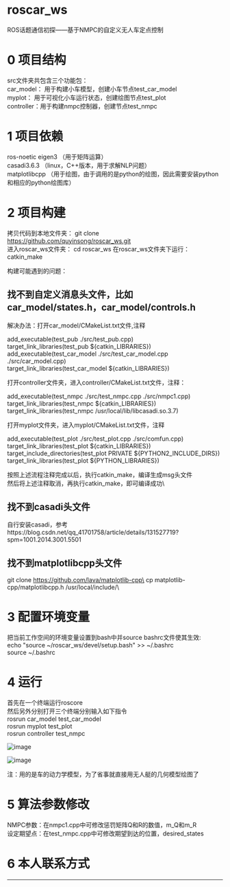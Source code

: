 # roscar_ws
ROS话题通信初探——基于NMPC的自定义无人车定点控制

# 0 项目结构  
src文件夹共包含三个功能包：  
car_model： 用于构建小车模型，创建小车节点test_car_model  
myplot：    用于可视化小车运行状态，创建绘图节点test_plot  
controller：用于构建nmpc控制器，创建节点test_nmpc  

# 1 项目依赖  
ros-noetic 
eigen3         （用于矩阵运算）  
casadi3.6.3    （linux，C++版本，用于求解NLP问题）  
matplotlibcpp  （用于绘图，由于调用的是python的绘图，因此需要安装python和相应的python绘图库）  

# 2 项目构建  
拷贝代码到本地文件夹：         git clone https://github.com/quyinsong/roscar_ws.git  
进入roscar_ws文件夹：        cd roscar_ws
在roscar_ws文件夹下运行：     catkin_make  

构建可能遇到的问题：

## 找不到自定义消息头文件，比如car_model/states.h，car_model/controls.h  

解决办法：打开car_model/CMakeList.txt文件,注释  

add_executable(test_pub ./src/test_pub.cpp)\
target_link_libraries(test_pub ${catkin_LIBRARIES})\
add_executable(test_car_model ./src/test_car_model.cpp ./src/car_model.cpp)\
target_link_libraries(test_car_model ${catkin_LIBRARIES})

打开controller文件夹，进入controller/CMakeList.txt文件，注释：

add_executable(test_nmpc ./src/test_nmpc.cpp ./src/nmpc1.cpp)\
target_link_libraries(test_nmpc ${catkin_LIBRARIES})\
target_link_libraries(test_nmpc /usr/local/lib/libcasadi.so.3.7) 

打开myplot文件夹，进入myplot/CMakeList.txt文件，注释

add_executable(test_plot ./src/test_plot.cpp ./src/comfun.cpp)\
target_link_libraries(test_plot ${catkin_LIBRARIES})\
target_include_directories(test_plot PRIVATE ${PYTHON2_INCLUDE_DIRS})\
target_link_libraries(test_plot ${PYTHON_LIBRARIES})

按照上述流程注释完成以后，执行catkin_make，编译生成msg头文件\
然后将上述注释取消，再执行catkin_make，即可编译成功\

## 找不到casadi头文件
自行安装casadi，参考https://blog.csdn.net/qq_41701758/article/details/131527719?spm=1001.2014.3001.5501

## 找不到matplotlibcpp头文件
git clone https://github.com/lava/matplotlib-cpp\
cp matplotlib-cpp/matplotlibcpp.h /usr/local/include/\

# 3 配置环境变量  
把当前工作空间的环境变量设置到bash中并source bashrc文件使其生效:  
echo "source ~/roscar_ws/devel/setup.bash" >> ~/.bashrc  
source ~/.bashrc  

# 4 运行  
首先在一个终端运行roscore  
然后另外分别打开三个终端分别输入如下指令  
rosrun car_model test_car_model  
rosrun myplot test_plot  
rosrun controller test_nmpc  

![image](https://github.com/user-attachments/assets/6e0866f9-c15c-4d77-b671-bf94488d563e)

![image](https://github.com/user-attachments/assets/ce8f129d-fe8b-486d-be44-6b80cb15d268)

注：用的是车的动力学模型，为了省事就直接用无人艇的几何模型绘图了

# 5 算法参数修改  
NMPC参数：在nmpc1.cpp中可修改惩罚矩阵Q和R的数值，m_Q和m_R  
设定期望点：在test_nmpc.cpp中可修改期望到达的位置，desired_states  

# 6 本人联系方式  
***

